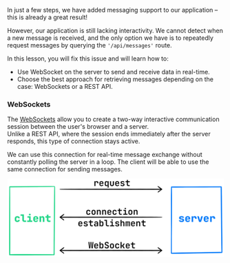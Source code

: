 In just a few steps, we have added messaging support to our application – this is already a great result!

However, our application is still lacking interactivity.
We cannot detect when a new message is received, and the only option we have is to repeatedly request messages by querying the `'/api/messages'` route.

In this lesson, you will fix this issue and will learn how to:
- Use WebSocket on the server to send and receive data in real-time.
- Choose the best approach for retrieving messages depending on the case: WebSockets or a REST API.

### WebSockets
The [WebSockets](https://en.wikipedia.org/wiki/WebSocket) allow you to create a two-way interactive communication session between the user's browser and a server.  
Unlike a REST API, where the session ends immediately after the server responds, this type of connection stays active.

We can use this connection for real-time message exchange without constantly polling the server in a loop.
The client will be able to use the same connection for sending messages.

<div style="text-align: center; max-width: 900px; margin: 0 auto;">
<img src="images/websocket.png" alt="WebSockets">
</div>
